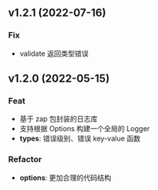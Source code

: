## v1.2.1 (2022-07-16)

### Fix

- validate 返回类型错误

## v1.2.0 (2022-05-15)

### Feat

- 基于 zap 包封装的日志库
- 支持根据 Options 构建一个全局的 Logger
- **types**: 错误级别、错误 key-value 函数

### Refactor

- **options**: 更加合理的代码结构
